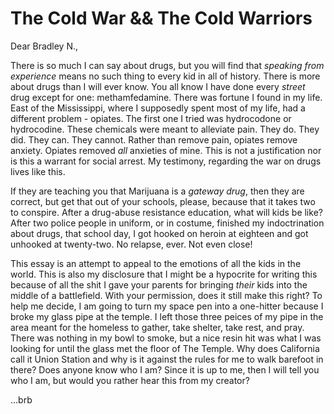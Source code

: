 # The Cold War && The Cold Warriors

Dear Bradley N.,

There is so much I can say about drugs, but you will find that _speaking from experience_ means no such thing to every kid in all of history. There is more about drugs than I will ever know. You all know I have done every _street_ drug except for one: methamfedamine. There was fortune I found in my life. East of the Mississippi, where I supposedly spent most of my life, had a different problem - opiates. The first one I tried was hydrocodone or hydrocodine. These chemicals were meant to alleviate pain. They do. They did. They can. They cannot. Rather than remove pain, opiates remove anxiety. Opiates removed _all_ anxieties of mine. This is not a justification nor is this a warrant for social arrest. My testimony, regarding the war on drugs lives like this.

If they are teaching you that Marijuana is a _gateway drug_, then they are correct, but get that out of your schools, please, because that it takes two to conspire. After a drug-abuse resistance education, what will kids be like? After two police people in uniform, or in costume, finished my indoctrination about drugs, that school day, I got hooked on heroin at eighteen and got unhooked at twenty-two. No relapse, ever. Not even close!

This essay is an attempt to appeal to the emotions of all the kids in the world. This is also my disclosure that I might be a hypocrite for writing this because of all the shit I gave your parents for bringing _their_ kids into the middle of a battlefield. With your permission, does it still make this right? To help me decide, I am going to turn my space pen into a one-hitter because I broke my glass pipe at the temple. I left those three peices of my pipe in the area meant for the homeless to gather, take shelter, take rest, and pray. There was nothing in my bowl to smoke, but a nice resin hit was what I was looking for until the glass met the floor of The Temple. Why does California call it Union Station and why is it against the rules for me to walk barefoot in there? Does anyone know who I am? Since it is up to me, then I will tell you who I am, but would you rather hear this from my creator?

...brb